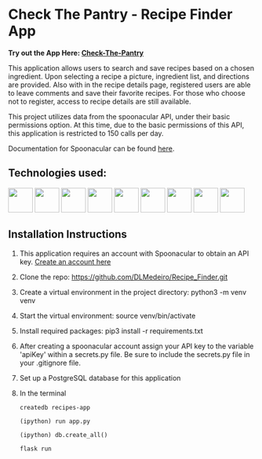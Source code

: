 # Check The Pantry - Recipe Finder App

**Try out the App Here: [Check-The-Pantry](https://check-the-pantry.herokuapp.com/)**

This application allows users to search and save recipes based on a chosen ingredient.  Upon selecting a recipe a picture, ingredient list, and directions are provided. Also with in the recipe details page, registered users are able to leave comments and save their favorite recipes.  For those who choose not to register, access to recipe details are still available.

This project utilizes data from the spoonacular API, under their basic permissions option.  At this time, due to the basic permissions of this API, this application is restricted to 150 calls per day.  

Documentation for Spoonacular can be found [here](https://spoonacular.com/food-api/docs).

## Technologies used:

<img src="https://cdn.jsdelivr.net/gh/devicons/devicon/icons/html5/html5-original.svg" height = 50px width=50px/> <img src="https://cdn.jsdelivr.net/gh/devicons/devicon/icons/css3/css3-original.svg" height = 50px width=50px/> <img src="https://cdn.jsdelivr.net/gh/devicons/devicon/icons/javascript/javascript-original.svg" height = 50px width=50px/> <img src="https://cdn.jsdelivr.net/gh/devicons/devicon/icons/python/python-original-wordmark.svg" height = 50px width=50px/> <img src="https://cdn.jsdelivr.net/gh/devicons/devicon/icons/flask/flask-original-wordmark.svg" height = 50px width=50px /> <img src="https://cdn.jsdelivr.net/gh/devicons/devicon/icons/postgresql/postgresql-plain-wordmark.svg" height = 50px width=50px/> <img src="https://cdn.jsdelivr.net/gh/devicons/devicon/icons/sqlalchemy/sqlalchemy-original-wordmark.svg" height = 50px width=50px/> <img src="https://cdn.jsdelivr.net/gh/devicons/devicon/icons/bootstrap/bootstrap-original.svg" height = 50px width=50px /> <img src="https://cdn.jsdelivr.net/gh/devicons/devicon/icons/heroku/heroku-original-wordmark.svg" height = 50px width=50px/>

## Installation Instructions
1. This application requires an account with Spoonacular to obtain an API key.  [Create an account here](https://spoonacular.com/food-api/console#Dashboard)

1. Clone the repo: https://github.com/DLMedeiro/Recipe_Finder.git

1. Create a virtual environment in the project directory: python3 -m venv venv

1. Start the virtual environment: source venv/bin/activate

1. Install required packages: pip3 install -r requirements.txt

1. After creating a spoonacular account assign your API key to the variable 'apiKey' within a secrets.py file.  Be sure to include the secrets.py file in your .gitignore file.  

1. Set up a PostgreSQL database for this application

1. In the terminal

    ``` createdb recipes-app ```
     
    ``` (ipython) run app.py ```
     
    ``` (ipython) db.create_all() ```

    ``` flask run ```